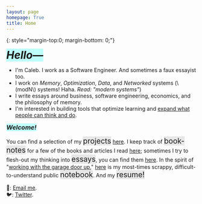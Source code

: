 ```yaml
---
layout: page
homepage: True
title: Home
---
```


{: style="margin-top:0; margin-bottom: 0;"}

<h1 style="background-color: #00ffef40;display: inline;"><em>Hello—</em></h1>

- I'm Caleb. I work as a Software Engineer. And sometimes a faux essayist too.
- I work on _Memory_, _Optimization_, _Data_, and _Networked_ systems (\\(modN\\) systems! Haha. _Read: "modern systems"_)
- I write essays around business, software engineering, economics, and the philosophy of memory.
- I'm interested in building tools that optimize learning and [expand what people can think and do](https://numinous.productions/ttft/).

<h3 style="background-color: #00ffef40;display: inline;"><em>Welcome!</em></h3>

You can find a selection of my <span style="background-color: #a3a3a340;display: inline;font-size: 1.4em;"><a href="/projects/" style="text-decoration: none;">projects</a></span> [here](/projects/). I keep track of <span style="background-color: #a3a3a340;display: inline;font-size: 1.4em;"><a href="/booknotes/" style="text-decoration: none;">book-notes</a></span> for a few of the books and articles I read [here](/booknotes/); sometimes I try to flesh-out my thinking into <span style="background-color: #a3a3a340;display: inline;font-size: 1.4em;"><a href="/essays/" style="text-decoration: none;">essays</a></span>, you can find them [here](/essays/). In the spirit of "[working with the garage door up](https://notes.andymatuschak.org/Work_with_the_garage_door_up)," [here](/notes/) is my most-times scrappy, difficult-to-understand public <span style="background-color: #a3a3a340;display: inline;font-size: 1.4em;"><a href="/notes/" style="text-decoration: none;">notebook</a></span>. And my <span style="background-color: #a3a3a340;display: inline;font-size: 1.4em;"><a href="/resume.pdf/" style="text-decoration: none;">resume!</a></span> 


📩: [Email me](mailto:dco2.caleb@gmail.com).  
🐦: [Twitter](https://twitter.com/rojaye_shegz).   
